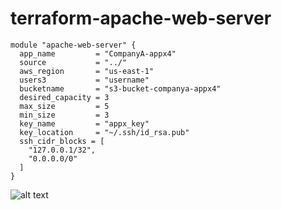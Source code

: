 # terraform-apache-web-server

```
module "apache-web-server" {
  app_name         = "CompanyA-appx4"
  source           = "../"
  aws_region       = "us-east-1"
  users3           = "username"
  bucketname       = "s3-bucket-companya-appx4"
  desired_capacity = 3
  max_size         = 5
  min_size         = 3
  key_name         = "appx_key"
  key_location     = "~/.ssh/id_rsa.pub"
  ssh_cidr_blocks = [
    "127.0.0.1/32",
    "0.0.0.0/0"
  ]
}
```
![alt text](https://github.com/[username]/[reponame]/blob/[branch]/image.jpg?raw=true)
